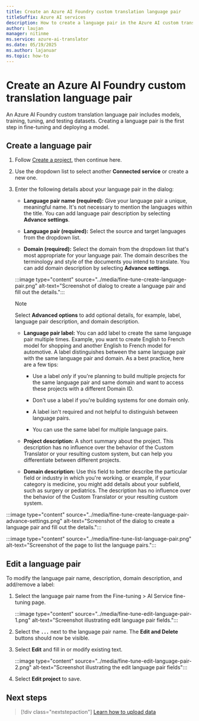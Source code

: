 ```yaml
---
title: Create an Azure AI Foundry custom translation language pair
titleSuffix: Azure AI services
description: How to create a language pair in the Azure AI custom translation.
author: laujan
manager: nitinme
ms.service: azure-ai-translator
ms.date: 05/19/2025
ms.author: lajanuar
ms.topic: how-to
---
```


# Create an Azure AI Foundry custom translation language pair

An Azure AI Foundry custom translation language pair includes models, training, tuning, and testing datasets. Creating a language pair is the first step in fine-tuning and deploying a model.

## Create a language pair

1. Follow [Create a project](create-project.md), then continue here.

1. Use the dropdown list to select another **Connected service** or create a new one.

1. Enter the following details about your language pair in the dialog:

    - **Language pair name (required):** Give your language pair a unique, meaningful name. It's not necessary to mention the languages within the title. You can add language pair description by selecting **Advance settings**.

    - **Language pair (required):** Select the source and target languages from the dropdown list.

    - **Domain (required):** Select the domain from the dropdown list that's most appropriate for your language pair. The domain describes the terminology and style of the documents you intend to translate. You can add domain description by selecting **Advance settings**.

    :::image type="content" source="../media/fine-tune-create-language-pair.png" alt-text="Screenshot of dialog to create a language pair and fill out the details.":::

   > [!NOTE]
   > Select **Advanced options** to add optional details, for example, label, language pair description, and domain description.

   - **Language pair label:** You can add label to create the same language pair multiple times. Example, you want to create English to French model for shopping and another English to French model for automotive. A label distinguishes between the same language pair with the same language pair and domain. As a best practice, here are a few tips:

      - Use a label *only* if you're planning to build multiple projects for the same language pair and same domain and want to access these projects with a different Domain ID.

      - Don't use a label if you're building systems for one domain only.

      - A label isn't required and not helpful to distinguish between language pairs.

      - You can use the same label for multiple language pairs.

   - **Project description:** A short summary about the project. This description has no influence over the behavior of the Custom Translator or your resulting custom system, but can help you differentiate between different projects.

   - **Domain description:** Use this field to better describe the particular field or industry in which you're working. or example, if your category is medicine, you might add details about your subfield, such as surgery or pediatrics. The description has no influence over the behavior of the Custom Translator or your resulting custom system.

:::image type="content" source="../media/fine-tune-create-language-pair-advance-settings.png" alt-text="Screenshot of the dialog to create a language pair and fill out the details.":::

:::image type="content" source="../media/fine-tune-list-language-pair.png" alt-text="Screenshot of the page to list the language pairs.":::

## Edit a language pair

To modify the language pair name, description, domain description, and add/remove a label:

1. Select the language pair name from the Fine-tuning > AI Service fine-tuning page.

   :::image type="content" source="../media/fine-tune-edit-language-pair-1.png" alt-text="Screenshot illustrating edit language pair fields.":::

1. Select the **`...`** next to the language pair name. The **Edit and Delete** buttons should now be visible.

1. Select **Edit** and fill in or modify existing text.

   :::image type="content" source="../media/fine-tune-edit-language-pair-2.png" alt-text="Screenshot illustrating the edit language pair fields":::

1. Select **Edit project** to save.


## Next steps

> [!div class="nextstepaction"]
> [Learn how to upload data](upload-data.md)